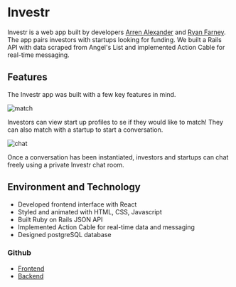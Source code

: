 # Investr
Investr is a web app built by developers [Arren Alexander] and [Ryan Farney]. The app pairs investors with startups looking for funding. We built a Rails API with data scraped from Angel's List and implemented Action Cable for real-time messaging.

## Features
The Investr app was built with a few key features in mind.

![match](https://res.cloudinary.com/crowd-capsule/image/upload/v1552347998/Screen_Shot_2019-03-11_at_2.11.34_PM.png)

Investors can view start up profiles to se if they would like to match! They can also match with a startup to start a conversation.

![chat](https://res.cloudinary.com/crowd-capsule/image/upload/v1552347998/Screen_Shot_2019-03-11_at_2.12.36_PM.png)

Once a conversation has been instantiated, investors and startups can chat freely using a private Investr chat room.


## Environment and Technology

 * Developed frontend interface with React
 * Styled and animated with HTML, CSS, Javascript
 * Built Ruby on Rails JSON API
 * Implemented Action Cable for real-time data and messaging
 * Designed postgreSQL database


### Github
 * [Frontend][frontend]
 * [Backend][backend]

[Arren Alexander]: https://github.com/aalexander3
[Ryan Farney]: https://github.com/rfarney3
[frontend]: https://github.com/aalexander3/investr-frontend
[backend]: https://github.com/aalexander3/venture-time-backend
